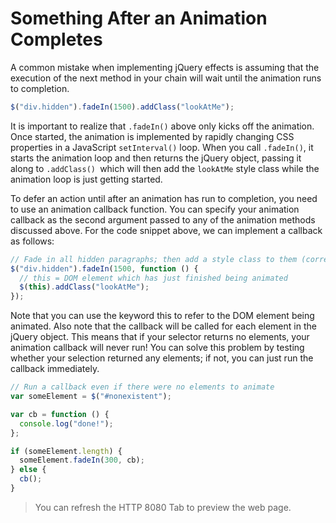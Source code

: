 # Something After an Animation Completes

A common mistake when implementing jQuery effects is assuming that the execution of the next method in your chain will wait until the animation runs to completion.

```js
$("div.hidden").fadeIn(1500).addClass("lookAtMe");
```

It is important to realize that `.fadeIn()` above only kicks off the animation. Once started, the animation is implemented by rapidly changing CSS properties in a JavaScript `setInterval()` loop. When you call `.fadeIn()`, it starts the animation loop and then returns the jQuery object, passing it along to `.addClass() `which will then add the `lookAtMe` style class while the animation loop is just getting started.

To defer an action until after an animation has run to completion, you need to use an animation callback function. You can specify your animation callback as the second argument passed to any of the animation methods discussed above. For the code snippet above, we can implement a callback as follows:

```js
// Fade in all hidden paragraphs; then add a style class to them (correct with animation callback)
$("div.hidden").fadeIn(1500, function () {
  // this = DOM element which has just finished being animated
  $(this).addClass("lookAtMe");
});
```

Note that you can use the keyword this to refer to the DOM element being animated. Also note that the callback will be called for each element in the jQuery object. This means that if your selector returns no elements, your animation callback will never run! You can solve this problem by testing whether your selection returned any elements; if not, you can just run the callback immediately.

```js
// Run a callback even if there were no elements to animate
var someElement = $("#nonexistent");

var cb = function () {
  console.log("done!");
};

if (someElement.length) {
  someElement.fadeIn(300, cb);
} else {
  cb();
}
```

> You can refresh the HTTP 8080 Tab to preview the web page.
